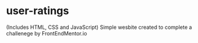 # user-ratings

(Includes HTML, CSS and JavaScript)
Simple wesbite created to complete a challenege by FrontEndMentor.io
